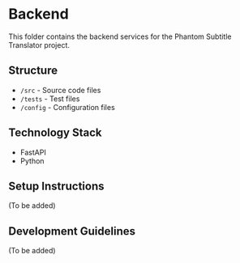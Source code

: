 # Backend

This folder contains the backend services for the Phantom Subtitle Translator project.

## Structure
- `/src` - Source code files
- `/tests` - Test files
- `/config` - Configuration files

## Technology Stack
- FastAPI
- Python

## Setup Instructions
(To be added)

## Development Guidelines
(To be added)
